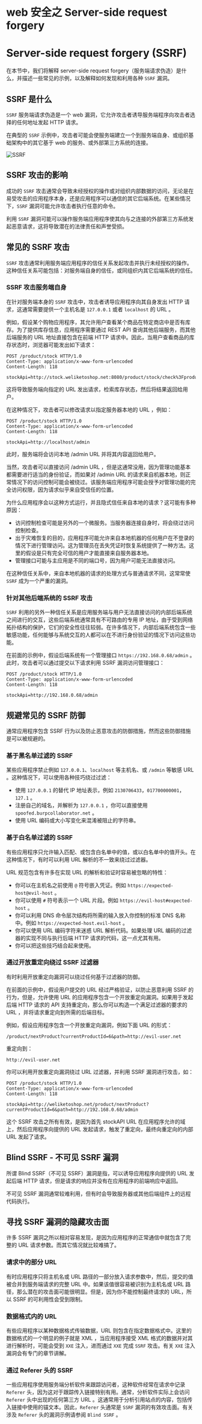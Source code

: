 # web 安全之 Server-side request forgery


# Server-side request forgery (SSRF)

在本节中，我们将解释 server-side request forgery（服务端请求伪造）是什么，并描述一些常见的示例，以及解释如何发现和利用各种 `SSRF` 漏洞。


## SSRF 是什么

`SSRF` 服务端请求伪造是一个 web 漏洞，它允许攻击者诱导服务端程序向攻击者选择的任何地址发起 HTTP 请求。

在典型的 `SSRF` 示例中，攻击者可能会使服务端建立一个到服务端自身、或组织基础架构中的其它基于 web 的服务、或外部第三方系统的连接。

![SSRF](https://raw.githubusercontent.com/RifeWang/images/master/web-security/ssrf.png)


## SSRF 攻击的影响

成功的 `SSRF` 攻击通常会导致未经授权的操作或对组织内部数据的访问，无论是在易受攻击的应用程序本身，还是应用程序可以通信的其它后端系统。在某些情况下，`SSRF` 漏洞可能允许攻击者执行任意的命令。

利用 `SSRF` 漏洞可能可以操作服务端应用程序使其向与之连接的外部第三方系统发起恶意请求，这将导致潜在的法律责任和声誉受损。


## 常见的 SSRF 攻击

`SSRF` 攻击通常利用服务端应用程序的信任关系发起攻击并执行未经授权的操作。这种信任关系可能包括：对服务端自身的信任，或同组织内其它后端系统的信任。


### SSRF 攻击服务端自身

在针对服务端本身的 `SSRF` 攻击中，攻击者诱导应用程序向其自身发出 HTTP 请求，这通常需要提供一个主机名是 `127.0.0.1` 或者 `localhost` 的 URL 。

例如，假设某个购物应用程序，其允许用户查看某个商品在特定商店中是否有库存。为了提供库存信息，应用程序需要通过 REST API 查询其他后端服务，而其他后端服务的 URL 地址直接包含在前端 HTTP 请求中。因此，当用户查看商品的库存状态时，浏览器可能发出如下请求：
```
POST /product/stock HTTP/1.0
Content-Type: application/x-www-form-urlencoded
Content-Length: 118

stockApi=http://stock.weliketoshop.net:8080/product/stock/check%3FproductId%3D6%26storeId%3D1
```

这将导致服务端向指定的 URL 发出请求，检索库存状态，然后将结果返回给用户。

在这种情况下，攻击者可以修改请求以指定服务器本地的 URL ，例如：
```
POST /product/stock HTTP/1.0
Content-Type: application/x-www-form-urlencoded
Content-Length: 118

stockApi=http://localhost/admin
```

此时，服务端将会访问本地 /admin URL 并将其内容返回给用户。

当然，攻击者可以直接访问 /admin URL ，但是这通常没用，因为管理功能基本都需要进行适当的身份验证，而如果对 /admin URL 的请求来自机器本地，则正常情况下的访问控制可能会被绕过。该服务端应用程序可能会授予对管理功能的完全访问权限，因为请求似乎来自受信任的位置。

为什么应用程序会以这种方式运行，并且隐式信任来自本地的请求？这可能有多种原因：
- 访问控制检查可能是另外的一个微服务。当服务器连接自身时，将会绕过访问控制检查。
- 出于灾难恢复的目的，应用程序可能允许来自本地机器的任何用户在不登录的情况下进行管理访问。这为管理员在丢失凭证时恢复系统提供了一种方法。这里的假设是只有完全可信的用户才能直接来自服务器本地。
- 管理接口可能与主应用是不同的端口号，因为用户可能无法直接访问。

在这种信任关系中，来自本地机器的请求的处理方式与普通请求不同，这常常使 `SSRF` 成为一个严重的漏洞。


### 针对其他后端系统的 SSRF 攻击

`SSRF` 利用的另外一种信任关系是应用服务端与用户无法直接访问的内部后端系统之间进行的交互，这些后端系统通常具有不可路由的专用 IP 地址，由于受到网络拓扑结构的保护，它们的安全性往往较弱。在许多情况下，内部后端系统包含一些敏感功能，任何能够与系统交互的人都可以在不进行身份验证的情况下访问这些功能。

在前面的示例中，假设后端系统有一个管理接口 `https://192.168.0.68/admin` 。此时，攻击者可以通过提交以下请求利用 SSRF 漏洞访问管理接口：
```
POST /product/stock HTTP/1.0
Content-Type: application/x-www-form-urlencoded
Content-Length: 118

stockApi=http://192.168.0.68/admin
```


## 规避常见的 SSRF 防御

通常应用程序包含 SSRF 行为以及防止恶意攻击的防御措施，然而这些防御措施是可以被规避的。


### 基于黑名单过滤的 SSRF

某些应用程序禁止例如 `127.0.0.1`、`localhost` 等主机名、或 `/admin` 等敏感 URL 。这种情况下，可以使用各种技巧绕过过滤：
- 使用 `127.0.0.1` 的替代 IP 地址表示，例如 `2130706433`，`017700000001`，`127.1` 。
- 注册自己的域名，并解析为 `127.0.0.1` ，你可以直接使用 `spoofed.burpcollaborator.net` 。
- 使用 URL 编码或大小写变化来混淆被阻止的字符串。


### 基于白名单过滤的 SSRF

有些应用程序只允许输入匹配、或包含白名单中的值，或以白名单中的值开头。在这种情况下，有时可以利用 URL 解析的不一致来绕过过滤器。

URL 规范包含有许多在实现 URL 的解析和验证时容易被忽略的特性：
- 你可以在主机名之前使用 `@` 符号嵌入凭证。例如 `https://expected-host@evil-host` 。
- 你可以使用 `#` 符号表示一个 URL 片段。例如 `https://evil-host#expected-host` 。
- 你可以利用 DNS 命令层次结构将所需的输入放入你控制的标准 DNS 名称中。例如 `https://expected-host.evil-host` 。
- 你可以使用 URL 编码字符来迷惑 URL 解析代码。如果处理 URL 编码的过滤器的实现不同与执行后端 HTTP 请求的代码，这一点尤其有用。
- 你可以把这些技巧结合起来使用。


### 通过开放重定向绕过 SSRF 过滤器

有时利用开放重定向漏洞可以绕过任何基于过滤器的防御。

在前面的示例中，假设用户提交的 URL 经过严格验证，以防止恶意利用 SSRF 的行为，但是，允许使用 URL 的应用程序包含一个开放重定向漏洞。如果用于发起后端 HTTP 请求的 API 支持重定向，那么你可以构造一个满足过滤器的要求的 URL ，并将请求重定向到所需的后端目标。

例如，假设应用程序包含一个开放重定向漏洞，例如下面 URL 的形式：
```
/product/nextProduct?currentProductId=6&path=http://evil-user.net
```

重定向到：
```
http://evil-user.net
```

你可以利用开放重定向漏洞绕过 URL 过滤器，并利用 SSRF 漏洞进行攻击，如：
```
POST /product/stock HTTP/1.0
Content-Type: application/x-www-form-urlencoded
Content-Length: 118

stockApi=http://weliketoshop.net/product/nextProduct?currentProductId=6&path=http://192.168.0.68/admin
```

这个 SSRF 攻击之所有有效，是因为首先 stockAPI URL 在应用程序允许的域上，然后应用程序向提供的 URL 发起请求，触发了重定向，最终向重定向的内部 URL 发起了请求。



## Blind SSRF - 不可见 SSRF 漏洞

所谓 Blind SSRF（不可见 SSRF）漏洞是指，可以诱导应用程序向提供的 URL 发起后端 HTTP 请求，但是请求的响应并没有在应用程序的前端响应中返回。

不可见 SSRF 漏洞通常较难利用，但有时会导致服务器或其他后端组件上的远程代码执行。



## 寻找 SSRF 漏洞的隐藏攻击面

许多 SSRF 漏洞之所以相对容易发现，是因为应用程序的正常通信中就包含了完整的 URL 请求参数。而其它情况就比较难搞了。


### 请求中的部分 URL

有时应用程序只将主机名或 URL 路径的一部分放入请求参数中，然后，提交的值被合并到服务端请求的完整 URL 中。如果该值很容易被识别为主机名或 URL 路径，那么潜在的攻击面可能很明显。但是，因为你不能控制最终请求的 URL，所以 SSRF 的可利用性会受到限制。


### 数据格式内的 URL

有些应用程序以某种数据格式传输数据，URL 则包含在指定数据格式中。这里的数据格式的一个明显的例子就是 XML ，当应用程序接受 XML 格式的数据并对其进行解析时，可能会受到 `XXE` 注入，进而通过 `XXE` 完成 `SSRF` 攻击。有关 `XXE` 注入漏洞会有专门的章节讲解。


### 通过 Referer 头的 SSRF

一些应用程序使用服务端分析软件来跟踪访问者，这种软件经常在请求中记录 `Referer` 头，因为这对于跟踪传入链接特别有用。通常，分析软件实际上会访问 `Referer` 头中出现的任何第三方 URL 。这通常用于分析引用站点的内容，包括传入链接中使用的锚文本。因此，`Referer` 头通常是 `SSRF` 漏洞的有效攻击面。有关涉及 `Referer` 头的漏洞示例请参阅 `Blind SSRF` 。

